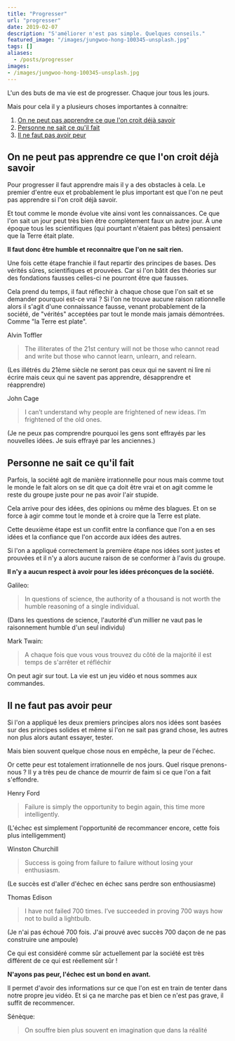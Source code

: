 ```yaml
---
title: "Progresser"
url: "progresser"
date: 2019-02-07
description: "S'améliorer n'est pas simple. Quelques conseils."
featured_image: "/images/jungwoo-hong-100345-unsplash.jpg"
tags: []
aliases:
  - /posts/progresser
images:
- /images/jungwoo-hong-100345-unsplash.jpg
---
```


L'un des buts de ma vie est de progresser. Chaque jour tous les jours.

Mais pour cela il y a plusieurs choses importantes à connaitre:
<!--more-->
1. [On ne peut pas apprendre ce que l'on croit déjà savoir](#on-ne-peut-pas-apprendre-ce-que-lon-croit-deja-savoir)
2. [Personne ne sait ce qu'il fait](#personne-ne-sait-ce-quil-fait)
3. [Il ne faut pas avoir peur](#il-ne-faut-pas-avoir-peur)

## <a name="on-ne-peut-pas-apprendre-ce-que-lon-croit-deja-savoir"></a>On ne peut pas apprendre ce que l'on croit déjà savoir

Pour progresser il faut apprendre mais il y a des obstacles à cela. Le premier d'entre eux et probablement le plus important est que l'on ne peut pas apprendre si l'on croit déjà savoir.

Et tout comme le monde évolue vite ainsi vont les connaissances. Ce que l'on sait un jour peut très bien être complètement faux un autre jour. À une époque tous les scientifiques (qui pourtant n'étaient pas bêtes) pensaient que la Terre était plate.

**Il faut donc être humble et reconnaitre que l'on ne sait rien.**

Une fois cette étape franchie il faut repartir des principes de bases. Des vérités sûres, scientifiques et prouvées. Car si l'on bâtit des théories sur des fondations fausses celles-ci ne pourront être que fausses.

Cela prend du temps, il faut réflechir à chaque chose que l'on sait et se demander pourquoi est-ce vrai ? Si l'on ne trouve aucune raison rationnelle alors il s'agit d'une connaissance fausse, venant probablement de la société, de "vérités" acceptées par tout le monde mais jamais démontrées. Comme "la Terre est plate".

Alvin Toffler

> The illiterates of the 21st century will not be those who cannot read and write but those who cannot learn, unlearn, and relearn.

(Les illétrés du 21ème siècle ne seront pas ceux qui ne savent ni lire ni écrire mais ceux qui ne savent pas apprendre, désapprendre et réapprendre)

John Cage

> I can’t understand why people are frightened of new ideas. I’m frightened of the old ones.

(Je ne peux pas comprendre pourquoi les gens sont effrayés par les nouvelles idées. Je suis effrayé par les anciennes.)

## <a name="personne-ne-sait-ce-quil-fait"></a>Personne ne sait ce qu'il fait

 Parfois, la société agit de manière irrationnelle pour nous mais comme tout le monde le fait alors on se dit que ça doit être vrai et on agit comme le reste du groupe juste pour ne pas avoir l'air stupide.

 Cela arrive pour des idées, des opinions ou même des blagues. Et on se force à agir comme tout le monde et à croire que la Terre est plate.

 Cette deuxième étape est un conflit entre la confiance que l'on a en ses idées et la confiance que l'on accorde aux idées des autres.

 Si l'on a appliqué correctement la première étape nos idées sont justes et prouvées et il n'y a alors aucune raison de se conformer à l'avis du groupe.

 **Il n'y a aucun respect à avoir pour les idées préconçues de la société.**

 Galileo:

> In questions of science, the authority of a thousand is not worth the humble reasoning of a single individual.

(Dans les questions de science, l'autorité d'un millier ne vaut pas le raisonnement humble d'un seul individu)

 Mark Twain:

> A chaque fois que vous vous trouvez du côté de la majorité il est temps de s'arrêter et réfléchir

On peut agir sur tout. La vie est un jeu vidéo et nous sommes aux commandes.

## Il ne faut pas avoir peur

Si l'on a appliqué les deux premiers principes alors nos idées sont basées sur des principes solides et même si l'on ne sait pas grand chose, les autres non plus alors autant essayer, tester.

Mais bien souvent quelque chose nous en empêche, la peur de l'échec.

Or cette peur est totalement irrationnelle de nos jours. Quel risque prenons-nous ? Il y a très peu de chance de mourrir de faim si ce que l'on a fait s'effondre.

Henry Ford

> Failure is simply the opportunity to begin again, this time more intelligently.

(L'échec est simplement l'opportunité de recommancer encore, cette fois plus intelligemment)

Winston Churchill

> Success is going from failure to failure without losing your enthusiasm.

(Le succès est d'aller d'échec en échec sans perdre son enthousiasme)

Thomas Edison

> I have not failed 700 times. I’ve succeeded in proving 700 ways how not to build a lightbulb.

(Je n'ai pas échoué 700 fois. J'ai prouvé avec succès 700 daçon de ne pas construire une ampoule)

Ce qui est considéré comme sûr actuellement par la société est très différent de ce qui est réellement sûr !

**N'ayons pas peur, l'échec est un bond en avant.**

Il permet d'avoir des informations sur ce que l'on est en train de tenter dans notre propre jeu vidéo. Et si ça ne marche pas et bien ce n'est pas grave, il suffit de recommencer.

Sénèque:

> On souffre bien plus souvent en imagination que dans la réalité

